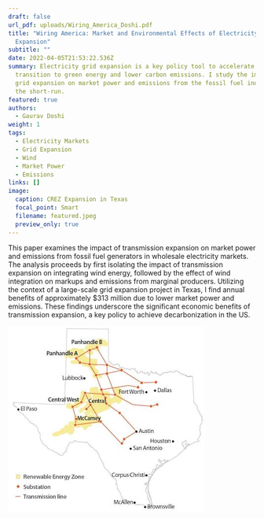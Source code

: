 ```yaml
---
draft: false
url_pdf: uploads/Wiring_America_Doshi.pdf
title: "Wiring America: Market and Environmental Effects of Electricity Grid
  Expansion"
subtitle: ""
date: 2022-04-05T21:53:22.536Z
summary: Electricity grid expansion is a key policy tool to accelerate the
  transition to green energy and lower carbon emissions. I study the impact of
  grid expansion on market power and emissions from the fossil fuel industry in
  the short-run.
featured: true
authors:
  - Gaurav Doshi
weight: 1
tags:
  - Electricity Markets
  - Grid Expansion
  - Wind
  - Market Power
  - Emissions
links: []
image:
  caption: CREZ Expansion in Texas
  focal_point: Smart
  filename: featured.jpeg
  preview_only: true
---
```

This paper examines the impact of transmission expansion on market power and emissions from fossil fuel generators in wholesale electricity markets. The analysis proceeds by first isolating the impact of transmission expansion on integrating wind energy, followed by the effect of wind integration on markups and emissions from marginal producers. Utilizing the context of a large-scale grid expansion project in Texas, I find annual benefits of approximately $313 million due to lower market power and emissions. These findings underscore the significant economic benefits of transmission expansion, a key policy to achieve decarbonization in the US.  

![](featured.jpeg)